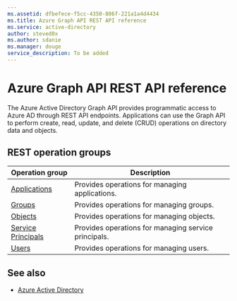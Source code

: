 ```yaml
---
ms.assetid: dfbefece-f5cc-4350-806f-221a1a4d4434
ms.title: Azure Graph API REST API reference
ms.service: active-directory
author: steved0x
ms.author: sdanie
ms.manager: douge
service_description: To be added
---
```


# Azure Graph API REST API reference

The Azure Active Directory Graph API provides programmatic access to Azure AD through REST API endpoints. Applications can use the Graph API to perform create, read, update, and delete (CRUD) operations on directory data and objects.


## REST operation groups

|                             Operation group                              |                     Description                      |
|--------------------------------------------------------------------------|------------------------------------------------------|
|      [Applications](xref:graph.windows.net.graphrbac.applications)       |    Provides operations for managing applications.    |
|            [Groups](xref:graph.windows.net.graphrbac.groups)             |       Provides operations for managing groups.       |
|           [Objects](xref:graph.windows.net.graphrbac.objects)            |      Provides operations for managing objects.       |
| [Service Principals](xref:graph.windows.net.graphrbac.serviceprincipals) | Provides operations for managing service principals. |
|             [Users](xref:graph.windows.net.graphrbac.users)              |       Provides operations for managing users.        |

## See also

- [Azure Active Directory](https://azure.microsoft.com/services/active-directory/)